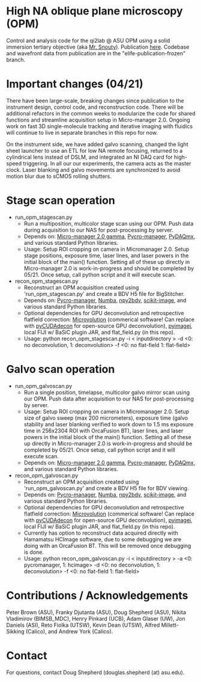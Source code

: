 # High NA oblique plane microscopy (OPM)
Control and analysis code for the qi2lab @ ASU OPM using a solid immersion tertiary objective (aka [Mr. Snouty](https://andrewgyork.github.io/high_na_single_objective_lightsheet/)). Publication [here](https://elifesciences.org/articles/57681). Codebase and wavefront data from publication are in the "elife-publication-frozen" branch. 

# Important changes (04/21)
There have been large-scale, breaking changes since publication to the instrument design, control code, and reconstruction code. There will be additional refactors in the common weeks to modularize the code for shared functions and streamline acquisition setup in Micro-manager 2.0. Ongoing work on fast 3D single-molecule tracking and iterative imaging with fluidics will continue to live in separate branches in this repo for now.

On the instrument side, we have added galvo scanning, changed the light sheet launcher to use an ETL for low NA remote focusing, returned to a cylindrical lens instead of DSLM, and integrated an NI DAQ card for high-speed triggering. In all our our experiments, the camera acts as the master clock. Laser blanking and galvo movements are synchronized to avoid motion blur due to sCMOS rolling shutters.

# Stage scan operation
* run_opm_stagescan.py
  * Run a multiposition, multicolor stage scan using our OPM. Push data during acquisition to our NAS for post-processing by server.
  * Depends on: [Micro-manager 2.0 gamma](https://micro-manager.org/wiki/Download_Micro-Manager_Latest_Release), [Pycro-manager](https://pycro-manager.readthedocs.io/en/latest/),  [PyDAQmx](https://github.com/clade/PyDAQmx), and various standard Python libraries.
  * Usage: Setup ROI cropping on camera in Micromanager 2.0. Setup stage positions, exposure time, laser lines, and laser powers in the initial block of the main() function. Setting all of these up directly in Micro-manager 2.0 is work-in-progress and should be completed by 05/21. Once setup, call python script and it will execute scan.
* recon_opm_stagescan.py
  * Reconstruct an OPM acquisition created using 'run_opm_stagescan.py' and create a BDV H5 file for BigStitcher.
  * Depends on: [Pycro-manager](https://pycro-manager.readthedocs.io/en/latest/), [Numba](http://numba.pydata.org/), [npy2bdv](https://github.com/nvladimus/npy2bdv), [scikit-image](https://scikit-image.org/), and various standard Python libraries.
  * Optional dependencies for GPU deconvolution and retrospective flatfield correction: [Microvolution](https://www.microvolution.com/) (commerical software! Can replace with [pyCUDAdecon](https://pycudadecon.readthedocs.io/en/latest/) for open-source GPU deconvolution), [pyimagej](https://github.com/imagej/pyimagej), local FIJI w/ BaSiC plugin JAR, and flat_field.py (in this repo).
  * Usage: python recon_opm_stagescan.py -i < inputdirectory > -d <0: no deconvolution, 1: deconvolution> -f <0: no flat-field 1: flat-field>

# Galvo scan operation
* run_opm_galvoscan.py
  * Run a single position, timelapse, multicolor galvo mirror scan using our OPM. Push data after acquisition to our NAS for post-processing by server.
  * Usage: Setup ROI cropping on camera in Micromanager 2.0. Setup size of galvo sweep (max 200 micrometers), exposure time (galvo stability and laser blanking verified to work down to 1.5 ms exposure time in 256x2304 ROI with OrcaFusion BT), laser lines, and laser powers in the initial block of the main() function. Setting all of these up directly in Micro-manager 2.0 is work-in-progress and should be completed by 05/21. Once setup, call python script and it will execute scan.
  * Depends on: [Micro-manager 2.0 gamma](https://micro-manager.org/wiki/Download_Micro-Manager_Latest_Release), [Pycro-manager](https://pycro-manager.readthedocs.io/en/latest/),  [PyDAQmx](https://github.com/clade/PyDAQmx), and various standard Python libraries.
* recon_opm_galvoscan.py
  * Reconstruct an OPM acquisition created using 'run_opm_galvoscan.py' and create a BDV H5 file for BDV viewing.
  * Depends on: [Pycro-manager](https://pycro-manager.readthedocs.io/en/latest/), [Numba](http://numba.pydata.org/), [npy2bdv](https://github.com/nvladimus/npy2bdv), [scikit-image](https://scikit-image.org/), and various standard Python libraries.
  * Optional dependencies for GPU deconvolution and retrospective flatfield correction: [Microvolution](https://www.microvolution.com/) (commerical software! Can replace with [pyCUDAdecon](https://pycudadecon.readthedocs.io/en/latest/) for open-source GPU deconvolution), [pyimagej](https://github.com/imagej/pyimagej), local FIJI w/ BaSiC plugin JAR, and flat_field.py (in this repo).
  * Currently has option to reconstruct data acquired directly with Hamamatsu HCImage software, due to some debugging we are doing with an OrcaFusion BT. This will be removed once debugging is done.
  * Usage: python recon_opm_galvoscan.py -i < inputdirectory > -a <0: pycromanager, 1: hcimage> -d <0: no deconvolution, 1: deconvolution> -f <0: no flat-field 1: flat-field>

# Contributions / Acknowledgements
Peter Brown (ASU), Franky Djutanta (ASU), Doug Shepherd (ASU), Nikita Vladimirov (BIMSB_MDC),  Henry Pinkard (UCB), Adam Glaser (UW), Jon Daniels (ASI), Reto Fiolka (UTSW), Kevin Dean (UTSW), Alfred Millett-Sikking (Calico), and Andrew York (Calico).

# Contact
For questions, contact Doug Shepherd (douglas.shepherd (at) asu.edu).

